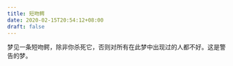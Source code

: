 ```yaml
---
title: 短吻鳄
date: 2020-02-15T20:54:12+08:00
draft: false
---
```


梦见一条短吻鳄，除非你杀死它，否则对所有在此梦中出现过的人都不好。这是警告的梦。